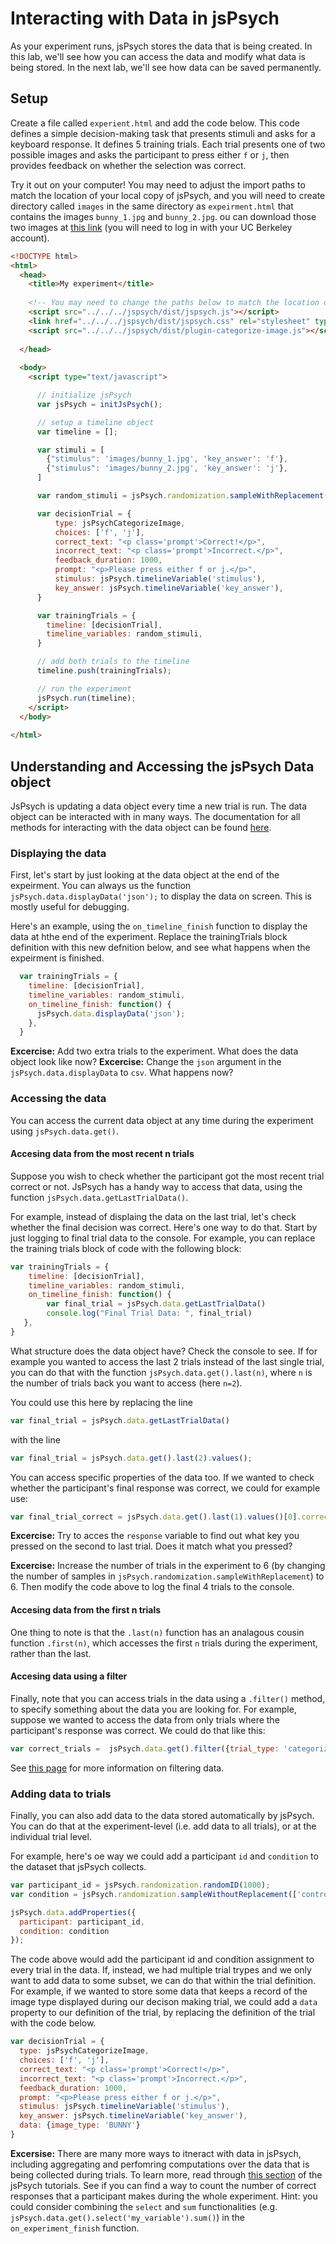 # Interacting with Data in jsPsych

As your experiment runs, jsPsych stores the data that is being created. In this lab, we'll see how you can access the data and modify what data is being stored. In the next lab, we'll see how data can be saved permanently.

## Setup

Create a file called `experient.html` and add the code below. This code defines a simple decision-making task that presents stimuli and asks for a keyboard response. It defines 5 training trials. Each trial presents one of two possible images and asks the participant to press either `f` or `j`, then provides feedback on whether the selection was correct.

Try it out on your computer! You may need to adjust the import paths to match the location of your local copy of jsPsych, and you will need to create directory called `images` in the same directory as `expeirment.html` that contains the images `bunny_1.jpg` and `bunny_2.jpg`. ou can download those two images at [this link](https://drive.google.com/drive/folders/1KllQj6eW2ZckwDvMGA0BR0weDO41RjPW?usp=sharing) (you will need to log in with your UC Berkeley account).

```html
<!DOCTYPE html>
<html>
  <head>
    <title>My experiment</title>
    
    <!-- You may need to change the paths below to match the location of your local copy of jspsych -->
    <script src="../../../jspsych/dist/jspsych.js"></script>
    <link href="../../../jspsych/dist/jspsych.css" rel="stylesheet" type="text/css" />
    <script src="../../../jspsych/dist/plugin-categorize-image.js"></script>
  
  </head>
  
  <body>
    <script type="text/javascript">

      // initialize jsPsych
      var jsPsych = initJsPsych();

      // setup a timeline object 
      var timeline = [];

      var stimuli = [
        {"stimulus": 'images/bunny_1.jpg', 'key_answer': 'f'},
        {"stimulus": 'images/bunny_2.jpg', 'key_answer': 'j'},
      ]

      var random_stimuli = jsPsych.randomization.sampleWithReplacement(stimuli, 4)

      var decisionTrial = {
          type: jsPsychCategorizeImage,
          choices: ['f', 'j'],
          correct_text: "<p class='prompt'>Correct!</p>",
          incorrect_text: "<p class='prompt'>Incorrect.</p>",
          feedback_duration: 1000,
          prompt: "<p>Please press either f or j.</p>",
          stimulus: jsPsych.timelineVariable('stimulus'),
          key_answer: jsPsych.timelineVariable('key_answer'),
      }

      var trainingTrials = {
        timeline: [decisionTrial],
        timeline_variables: random_stimuli,
      }

      // add both trials to the timeline
      timeline.push(trainingTrials);

      // run the experiment
      jsPsych.run(timeline);
    </script>
  </body>
  
</html>
``` 

## Understanding and Accessing the jsPsych Data object

JsPsych is updating a data object every time a new trial is run. The data object can be interacted with in many ways. The documentation for all methods for interacting with the data object can be found [here](https://www.jspsych.org/7.3/reference/jspsych-data/).


### Displaying the data

First, let's start by just looking at the data object at the end of the expeirment. You can always us the function `jsPsych.data.displayData('json');` to display the data on screen. This is mostly useful for debugging. 

Here's an example, using the `on_timeline_finish` function to display the data at hthe end of the experiment. Replace the trainingTrials block definition with this new defnition below, and see what happens when the expeirment is finished.

```js
  var trainingTrials = {
    timeline: [decisionTrial],
    timeline_variables: random_stimuli,
    on_timeline_finish: function() {
      jsPsych.data.displayData('json');
    },
  }
```

**Excercise:** Add two extra trials to the experiment. What does the data object look like now?
**Excercise:** Change the `json` argument in the `jsPsych.data.displayData` to `csv`. What happens now?

### Accessing the data

You can access the current data object at any time during the experiment using `jsPsych.data.get()`. 

#### Accesing data from the most recent n trials

Suppose you wish to check whether the participant got the most recent trial correct or not. JsPsych has a handy way to access that data, using the function `jsPsych.data.getLastTrialData()`.


For example, instead of displaing the data on the last trial, let's check whether the final decision was correct. Here's one way to do that. Start by just logging to final trial data to the console. For example, you can replace the training trials block of code with the following block:

```js
var trainingTrials = {
	timeline: [decisionTrial],
	timeline_variables: random_stimuli,
	on_timeline_finish: function() {
		var final_trial = jsPsych.data.getLastTrialData()
		console.log("Final Trial Data: ", final_trial)
   },
}
```

What structure does the data object have? Check the console to see. If for example you wanted to access the last 2 trials instead of the last single trial, you can do that with the function `jsPsych.data.get().last(n)`, where `n` is the number of trials back you want to access (here `n=2`).

You could use this here by replacing the line 

```js
var final_trial = jsPsych.data.getLastTrialData()
```

with the line 

```js
var final_trial = jsPsych.data.get().last(2).values();
```

You can access specific properties of the data too. If we wanted to check whether the participant's final response was correct, we could for example use:

```js
var final_trial_correct = jsPsych.data.get().last(1).values()[0].correct
```

**Excercise:** Try to acces the `response` variable to find out what key you pressed on the second to last trial. Does it match what you pressed? 

**Excercise:** Increase the number of trials in the experiment to 6 (by changing the number of samples in `jsPsych.randomization.sampleWithReplacement`) to 6. Then modify the code above to log the final 4 trials to the console. 

#### Accesing data from the first n trials

One thing to note is that the `.last(n)` function has an analagous cousin function `.first(n)`, which accesses the first `n` trials during the experiment, rather than the last.

#### Accesing data using a filter

Finally, note that you can access trials in the data using a `.filter()` method, to specify something about the data you are looking for. For example, suppose we wanted to access the data from only trials where the participant's response was correct. We could do that like this:

```js
var correct_trials =  jsPsych.data.get().filter({trial_type: 'categorize-image', correct: true});
```

See [this page](https://www.jspsych.org/7.3/overview/data/#aggregating-and-manipulating-jspsych-data) for more information on filtering data.

### Adding data to trials

Finally, you can also add data to the data stored automatically by jsPsych. You can do that at the experiment-level (i.e. add data to all trials), or at the individual trial level.

For example, here's oe way we could add a participant `id` and `condition` to the dataset that jsPsych collects.

```js
var participant_id = jsPsych.randomization.randomID(1000);
var condition = jsPsych.randomization.sampleWithoutReplacement(['control_condition', 'experimental_condition'], 1)[0];

jsPsych.data.addProperties({
  participant: participant_id,
  condition: condition
});
``` 

The code above would add the participant id and condition assignment to every trial in the data. If, instead, we had multiple trial trypes and we only want to add data to some subset, we can do that within the trial definition. For example, if we wanted to store some data that keeps a record of the image type displayed during our decison making trial, we could add a `data` property to our definition of the trial, by replacing the definition of the trial with the code below.


```js
var decisionTrial = {
  type: jsPsychCategorizeImage,
  choices: ['f', 'j'],
  correct_text: "<p class='prompt'>Correct!</p>",
  incorrect_text: "<p class='prompt'>Incorrect.</p>",
  feedback_duration: 1000,
  prompt: "<p>Please press either f or j.</p>",
  stimulus: jsPsych.timelineVariable('stimulus'),
  key_answer: jsPsych.timelineVariable('key_answer'),
  data: {image_type: 'BUNNY'}
}
```


**Excersise:** There are many more ways to itneract with data in jsPsych, including aggregating and perfomring computations over the data that is being collected during trials. To learn more, read through [this section](https://www.jspsych.org/7.3/overview/data/#aggregating-and-manipulating-jspsych-data) of the jsPsych tutorials. See if you can find a way to count the number of correct responses that a participant makes during the whole experiment. Hint: you could consider combining the `select` and `sum` functionalities (e.g. `jsPsych.data.get().select('my_variable').sum()`) in the `on_experiment_finish` function.
